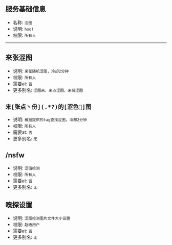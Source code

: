 ## 服务基础信息

- 名称: `涩图`
- 说明: `hso!`
- 权限: `所有人`

---

## 来张涩图

- 说明: `来张随机涩图，冷却2分钟`
- 权限: `所有人`
- 需要at: `否`
- 更多别名: `涩图来、来点涩图、来份涩图`

## `来[张点丶份](.*?)的[涩色🐍]图`

- 说明: `根据提供的tag查找涩图，冷却2分钟`
- 权限: `所有人`
- 需要at: `否`
- 更多别名: `无`

## /nsfw

- 说明: `涩值检测`
- 权限: `所有人`
- 需要at: `否`
- 更多别名: `无`

## 嗅探设置

- 说明: `涩图检测图片文件大小设置`
- 权限: `超级用户`
- 需要at: `否`
- 更多别名: `无`
